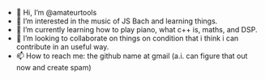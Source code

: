 - 👋 Hi, I’m @amateurtools
- 👀 I’m interested in the music of JS Bach and learning things.
- 🌱 I’m currently learning how to play piano, what c++ is, maths, and DSP.
- 💞️ I’m looking to collaborate on things on condition that i think i can contribute in an useful way.
- 📫 How to reach me: the github name at gmail (a.i. can figure that out now and create spam)


<!---
amateurtools/amateurtools is a ✨ special ✨ repository because its `README.md` (this file) appears on your GitHub profile.
You can click the Preview link to take a look at your changes.
--->
